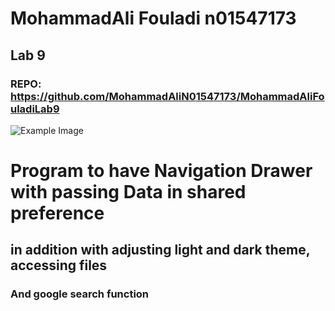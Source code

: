 # MohammadAli Fouladi n01547173
## Lab 9
### REPO: https://github.com/MohammadAliN01547173/MohammadAliFouladiLab9
![Example Image](https://dunked.com/assets/prod/22884/0x0-0_p17s2tfgc31jte13d51pea1l2oblr3.png)

# Program to have Navigation Drawer with passing Data in shared preference 
## in addition with adjusting light and dark theme, accessing files
### And google search function 